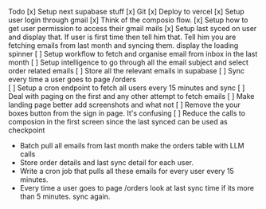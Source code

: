 Todo
[x] Setup next supabase stuff
[x] Git 
[x] Deploy to vercel
[x] Setup user login through gmail
[x] Think of the composio flow.
[x] Setup how to get user permission to access their gmail mails
[x] Setup last syced on user and display that. If user is first time then tell him that. Tell him you are fetching emails from last month and syncing them. display the loading spinner
[ ] Setup workflow to fetch and organise email from inbox in the last month
[ ] Setup intelligence to go through all the email subject and select order related emails
[ ] Store all the relevant emails in supabase
[ ] Sync every time a user goes to page /orders  
[ ] Setup a cron endpoint to fetch all users every 15 minutes and sync
[ ] Deal with paging on the first and any other attempt to fetch emails
[ ] Make landing page better add screenshots and what not
[ ] Remove the your boxes button from the sign in page. It's confusing
[ ] Reduce the calls to composion in the first screen since the last synced can be used as checkpoint

* Batch pull all emails from last month make the orders table with LLM calls
* Store order details and last sync detail for each user. 
* Write a cron job that pulls all these emails for every user every 15 minutes.
* Every time a user goes to page /orders look at last sync time if its more than 5 minutes. sync again.